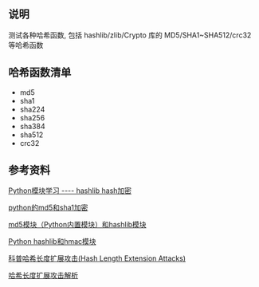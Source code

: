 ## 说明
测试各种哈希函数, 包括 hashlib/zlib/Crypto 库的 MD5/SHA1~SHA512/crc32 等哈希函数

## 哈希函数清单
* md5
* sha1
* sha224
* sha256
* sha384
* sha512
* crc32

## 参考资料
[Python模块学习 ---- hashlib hash加密](http://blog.csdn.net/jgood/article/details/4276398)

[python的md5和sha1加密](http://www.cnblogs.com/the4king/archive/2012/02/06/2340660.html)

[md5模块（Python内置模块）和hashlib模块](http://my.oschina.net/duhaizhang/blog/67214)

[Python hashlib和hmac模块](http://www.aichengxu.com/view/38342)

[科普哈希长度扩展攻击(Hash Length Extension Attacks)](http://www.freebuf.com/articles/web/31756.html)

[哈希长度扩展攻击解析](http://www.2cto.com/Article/201405/298779.html)


